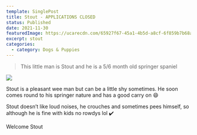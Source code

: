 ```yaml
---
template: SinglePost
title: Stout - APPLICATIONS CLOSED
status: Published
date: 2021-11-30
featuredImage: https://ucarecdn.com/65927f67-45a1-4b5d-a8cf-6f859b7b68aa/-/crop/635x404/0,0/-/preview/
excerpt: stout
categories:
  - category: Dogs & Puppies
---
```

> This little man is Stout and he is a 5/6 month old springer spaniel 

![](https://ucarecdn.com/9ee7b819-33fc-4a2a-be69-44f5e07ed1f9/)

Stout is a pleasant wee man but can be a little shy sometimes. He soon comes round to his springer nature and has a good carry on 😄

Stout doesn’t like loud noises, he crouches and sometimes pees himself, so although he is fine with kids no rowdys lol ✔️ 



Welcome Stout